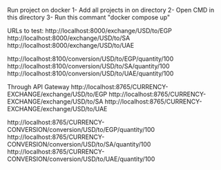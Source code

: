 Run project on docker
  1- Add all projects in on directory 
  2- Open CMD in this directory 
  3- Run this commant "docker compose up"

URLs to test:
http://localhost:8000/exchange/USD/to/EGP
http://localhost:8000/exchange/USD/to/SA
http://localhost:8000/exchange/USD/to/UAE

http://localhost:8100/conversion/USD/to/EGP/quantity/100
http://localhost:8100/conversion/USD/to/SA/quantity/100
http://localhost:8100/conversion/USD/to/UAE/quantity/100

Through API Gateway 
http://localhost:8765/CURRENCY-EXCHANGE/exchange/USD/to/EGP
http://localhost:8765/CURRENCY-EXCHANGE/exchange/USD/to/SA
http://localhost:8765/CURRENCY-EXCHANGE/exchange/USD/to/UAE

http://localhost:8765/CURRENCY-CONVERSION/conversion/USD/to/EGP/quantity/100
http://localhost:8765/CURRENCY-CONVERSION/conversion/USD/to/SA/quantity/100
http://localhost:8765/CURRENCY-CONVERSION/conversion/USD/to/UAE/quantity/100
